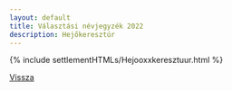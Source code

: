 ```yaml
---
layout: default
title: Választási névjegyzék 2022
description: Hejőkeresztúr
---
```


{% include settlementHTMLs/Hejooxxkeresztuur.html %}

[Vissza](./)